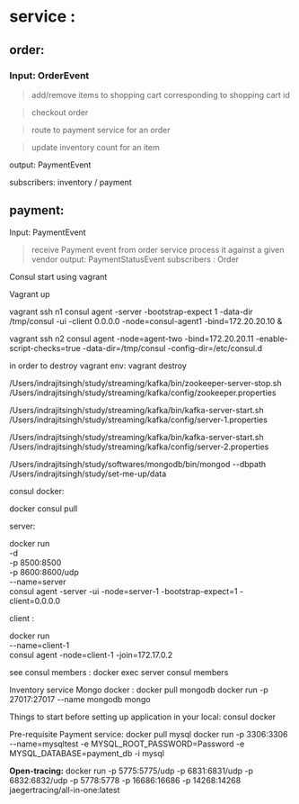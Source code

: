 # service :

## order:

### Input: OrderEvent
> add/remove items to shopping cart corresponding to shopping cart id

> checkout order

> route to payment service for an order

> update inventory count for an item

output: PaymentEvent

subscribers: inventory / payment 

## payment:

Input: PaymentEvent
> receive Payment event from order service
> process it against a given vendor
output: PaymentStatusEvent
subscribers : Order


Consul start using vagrant

Vagrant up

vagrant ssh n1
consul agent -server -bootstrap-expect 1 -data-dir /tmp/consul -ui -client 0.0.0.0 -node=consul-agent1 -bind=172.20.20.10 &

vagrant ssh n2
consul agent -node=agent-two -bind=172.20.20.11 -enable-script-checks=true -data-dir=/tmp/consul -config-dir=/etc/consul.d

in order to destroy vagrant env:
vagrant destroy

/Users/indrajitsingh/study/streaming/kafka/bin/zookeeper-server-stop.sh /Users/indrajitsingh/study/streaming/kafka/config/zookeeper.properties

/Users/indrajitsingh/study/streaming/kafka/bin/kafka-server-start.sh /Users/indrajitsingh/study/streaming/kafka/config/server-1.properties

/Users/indrajitsingh/study/streaming/kafka/bin/kafka-server-start.sh /Users/indrajitsingh/study/streaming/kafka/config/server-2.properties

/Users/indrajitsingh/study/softwares/mongodb/bin/mongod --dbpath /Users/indrajitsingh/study/set-me-up/data

consul docker:

docker consul pull

server:

docker run \
 -d \
 -p 8500:8500 \
 -p 8600:8600/udp \
 --name=server \
 consul agent -server -ui -node=server-1 -bootstrap-expect=1 -client=0.0.0.0

client :

docker run \
 --name=client-1 \
 consul agent -node=client-1 -join=172.17.0.2

see consul members : docker exec server consul members

Inventory service
Mongo docker :
docker pull mongodb
docker run -p 27017:27017 --name mongodb mongo

Things to start before setting up application in your local:
consul
docker


Pre-requisite Payment service:
docker pull mysql
docker run -p 3306:3306 --name=mysqltest -e MYSQL_ROOT_PASSWORD=Password -e MYSQL_DATABASE=payment_db -i mysql

**Open-tracing:**
docker run -p 5775:5775/udp -p 6831:6831/udp -p 6832:6832/udp -p 5778:5778 -p 16686:16686 -p 14268:14268 jaegertracing/all-in-one:latest
